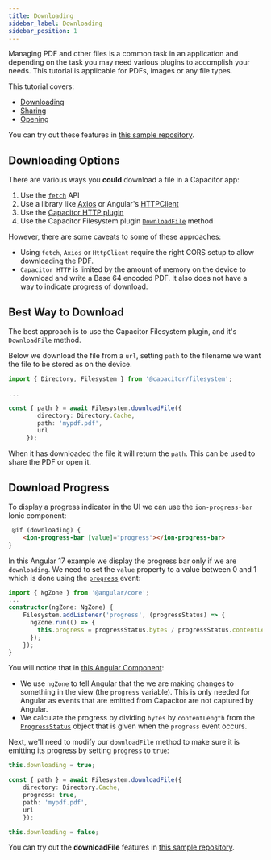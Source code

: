 ```yaml
---
title: Downloading
sidebar_label: Downloading
sidebar_position: 1
---
```


Managing PDF and other files is a common task in an application and depending on the task you may need various plugins to accomplish your needs. This tutorial is applicable for PDFs, Images or any file types.

This tutorial covers:
- [Downloading](#best-way-to-download)
- [Sharing](#share-the-pdf)
- [Opening](#open-the-pdf)

You can try out these features in [this sample repository](https://github.com/ionic-enterprise/tutorials-pdf-share-open).

## Downloading Options
There are various ways you **could** download a file in a Capacitor app:
1. Use the [`fetch`](https://developer.mozilla.org/en-US/docs/Web/API/Fetch_API/Using_Fetch) API
2. Use a library like [Axios](https://axios-http.com/) or Angular's [HTTPClient](https://angular.io/api/common/http/HttpClient)
3. Use the [Capacitor HTTP plugin](https://capacitorjs.com/docs/apis/http)
4. Use the Capacitor Filesystem plugin [`DownloadFile`](https://capacitorjs.com/docs/apis/filesystem#downloadfile) method

However, there are some caveats to some of these approaches:
- Using `fetch`, `Axios` or `HttpClient` require the right CORS setup to allow downloading the PDF.
- `Capacitor HTTP` is limited by the amount of memory on the device to download and write a Base 64 encoded PDF. It also does not have a way to indicate progress of download.

## Best Way to Download

The best approach is to use the Capacitor Filesystem plugin, and it's `DownloadFile` method.

Below we download the file from a `url`, setting `path` to the filename we want the file to be stored as on the device.

```typescript
import { Directory, Filesystem } from '@capacitor/filesystem';

...

const { path } = await Filesystem.downloadFile({
        directory: Directory.Cache, 
        path: 'mypdf.pdf', 
        url 
     }); 
```

When it has downloaded the file it will return the `path`. This can be used to share the PDF or open it.

## Download Progress

To display a progress indicator in the UI we can use the `ion-progress-bar` Ionic component:
```html
 @if (downloading) {
    <ion-progress-bar [value]="progress"></ion-progress-bar>
}
```

In this Angular 17 example we display the progress bar only if we are `downloading`. We need to set the `value` property to a value between 0 and 1 which is done using the [`progress`](https://capacitorjs.com/docs/apis/filesystem#addlistenerprogress-) event:
```typescript
import { NgZone } from '@angular/core';
...
constructor(ngZone: NgZone) {
    Filesystem.addListener('progress', (progressStatus) => {
      ngZone.run(() => {        
        this.progress = progressStatus.bytes / progressStatus.contentLength;
      });
    });
}
```

You will notice that in [this Angular Component](https://github.com/ionic-enterprise/tutorials-pdf-share-open/blob/7c49c4f228ba3ff5fa9123f81e184d81889a86dd/src/app/home/home.page.ts#L27):
- We use `ngZone` to tell Angular that the we are making changes to something in the view (the `progress` variable). This is only needed for Angular as events that are emitted from Capacitor are not captured by Angular.
- We calculate the progress by dividing `bytes` by `contentLength` from the [`ProgressStatus`](https://capacitorjs.com/docs/apis/filesystem#progressstatus) object that is given when the `progress` event occurs.

Next, we'll need to modify our `downloadFile` method to make sure it is emitting its progress by setting `progress` to `true`:
```typescript
this.downloading = true;

const { path } = await Filesystem.downloadFile({ 
    directory: Directory.Cache, 
    progress: true,
    path: 'mypdf.pdf', 
    url
    });

this.downloading = false;
```

You can try out the **downloadFile** features in [this sample repository](https://github.com/ionic-enterprise/tutorials-pdf-share-open/blob/7c49c4f228ba3ff5fa9123f81e184d81889a86dd/src/app/home/home.page.ts#L44).